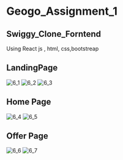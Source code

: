 <h1>Geogo_Assignment_1</h1>

<h2> Swiggy_Clone_Forntend</h2>

Using React js , html, css,bootstreap  <br>


<h2>LandingPage</h2>

![6_1](https://user-images.githubusercontent.com/60797963/148749001-87d87e2f-19ac-4aed-aaf6-565ddc0eb09d.PNG)
![6_2](https://user-images.githubusercontent.com/60797963/148749025-34411c47-a685-4e9e-8379-64cdb755d5cc.PNG)
![6_3](https://user-images.githubusercontent.com/60797963/148749032-be4e47b0-a211-4df3-ae0e-1a49e9532f21.PNG)

<h2>Home Page</h2>

![6_4](https://user-images.githubusercontent.com/60797963/148749037-726287ee-89cd-486a-9d0f-3aeea08e01d5.PNG)
![6_5](https://user-images.githubusercontent.com/60797963/148749087-7eef094f-34be-45e0-b627-d477459621a8.PNG)

<h2>Offer Page</h2>

![6_6](https://user-images.githubusercontent.com/60797963/148749096-65bf79e1-d8ec-4cfd-93a3-74bac36057dc.PNG)
![6_7](https://user-images.githubusercontent.com/60797963/148749101-1dce63e2-058c-49a5-96c5-77628893d793.PNG)
